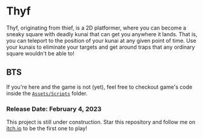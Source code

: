 # Thyf
Thyf, originating from thief, is a 2D platformer, where you can become a sneaky square with deadly kunai that can get you anywhere it lands. 
That is, you can teleport to the position of your kunai at any given point of time. 
Use your kunais to eliminate your targets and get around traps that any ordinary square wouldn't be able to!

## BTS
If you're here and the game is not (yet), feel free to checkout game's code inside the [`Assets/Scripts`](https://github.com/Dezwix/thyf/tree/main/Assets/Scripts) folder.

### Release Date: February 4, 2023
This project is still under construction. Star this repository and follow me on [itch.io](http://dezwix.itch.io/) to be the first one to play!
